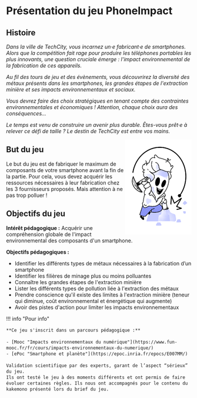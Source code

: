 # Présentation du jeu PhoneImpact

## Histoire

*Dans la ville de TechCity, vous incarnez un·e fabricant·e de smartphones. Alors que la compétition fait rage pour produire les téléphones portables les plus innovants, une question cruciale émerge : l'impact environnemental de la fabrication de ces appareils.*

*Au fil des tours de jeu et des évènements, vous découvrirez la diversité des métaux présents dans les smartphones, les grandes étapes de l'extraction minière et ses impacts environnementaux et sociaux.*

*Vous devrez faire des choix stratégiques en tenant compte des contraintes environnementales et économiques ! Attention, chaque choix aura des conséquences...*

*Le temps est venu de construire un avenir plus durable. Êtes-vous prêt·e à relever ce défi de taille ? Le destin de TechCity est entre vos mains.*
  
<img alt="Equipe.png" src="../img/Equipe.png" width="180" align="right" />  

## But du jeu

Le but du jeu est de fabriquer le maximum de composants de votre smartphone avant la fin de la partie. Pour cela, vous devez acquérir les ressources nécessaires à leur fabrication chez les 3 fournisseurs proposés.
Mais attention à ne pas trop polluer !


## Objectifs du jeu

**Intérêt pédagogique :** Acquérir une compréhension globale de l'impact environnemental des composants d'un smartphone.

**Objectifs pédagogiques :**

- Identifier les différents types de métaux nécessaires à la fabrication d’un smartphone
- Identifier les filières de minage plus ou moins polluantes
- Connaître les grandes étapes de l'extraction minière
- Lister les différents types de pollution liée à l'extraction des métaux
- Prendre conscience qu'il existe des limites à l'extraction minière (teneur qui diminue, coût environnemental et énergétique qui augmente)
- Avoir des pistes d'action pour limiter les impacts environnementaux

!!! info "Pour info"

    **Ce jeu s'inscrit dans un parcours pédagogique :**  
  
    - [Mooc "Impacts environnementaux du numérique"](https://www.fun-mooc.fr/fr/cours/impacts-environnementaux-du-numerique/)  
    - [ePoc "Smartphone et planète"](https://epoc.inria.fr/epocs/E007MM/)  
      
    Validation scientifique par des experts, garant de l’aspect “sérieux” du jeu.  
    Ils ont testé le jeu à des moments différents et ont permis de faire évoluer certaines règles. Ils nous ont accompagnés pour le contenu du kakemono présenté lors du brief du jeu.